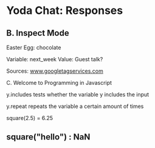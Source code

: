 Yoda Chat: Responses
================

B. Inspect Mode
---------------
Easter Egg: chocolate

Variable: next_week
Value: Guest talk?

Sources: www.googletagservices.com

C. Welcome to Programming in Javascript

y.includes tests whether the variable y includes the input

y.repeat repeats the variable a certain amount of times

square(2.5)  = 6.25

square("hello") : NaN
---------------------------------------
